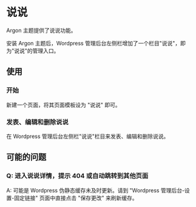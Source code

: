 # 说说

Argon 主题提供了说说功能。

安装 Argon 主题后，Wordpress 管理后台左侧栏增加了一个栏目"说说"，即为"说说"的管理入口。

## 使用

### 开始

新建一个页面，将其页面模板设为 "说说" 即可。

### 发表、编辑和删除说说

在 Wordpress 管理后台左侧栏"说说"栏目来发表、编辑和删除说说。

## 可能的问题

### Q: 进入说说详情，提示 404 或自动跳转到其他页面

A: 可能是 Wordpress 伪静态缓存未及时更新。请到 "Wordpress 管理后台-设置-固定链接" 页面中直接点击 "保存更改" 来刷新缓存。